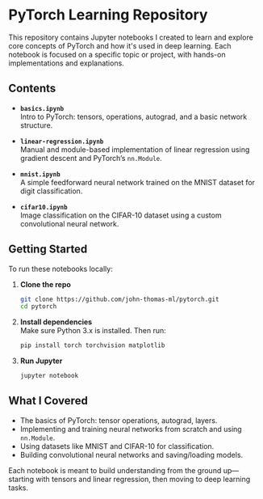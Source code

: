
# PyTorch Learning Repository

This repository contains Jupyter notebooks I created to learn and explore core concepts of PyTorch and how it's used in deep learning. Each notebook is focused on a specific topic or project, with hands-on implementations and explanations.

## Contents

- **`basics.ipynb`**  
  Intro to PyTorch: tensors, operations, autograd, and a basic network structure.

- **`linear-regression.ipynb`**  
  Manual and module-based implementation of linear regression using gradient descent and PyTorch’s `nn.Module`.

- **`mnist.ipynb`**  
  A simple feedforward neural network trained on the MNIST dataset for digit classification.

- **`cifar10.ipynb`**  
  Image classification on the CIFAR-10 dataset using a custom convolutional neural network.

## Getting Started

To run these notebooks locally:

1. **Clone the repo**
   ```bash
   git clone https://github.com/john-thomas-ml/pytorch.git
   cd pytorch
   ```

2. **Install dependencies**  
   Make sure Python 3.x is installed. Then run:
   ```bash
   pip install torch torchvision matplotlib
   ```

3. **Run Jupyter**
   ```bash
   jupyter notebook
   ```

## What I Covered

- The basics of PyTorch: tensor operations, autograd, layers.
- Implementing and training neural networks from scratch and using `nn.Module`.
- Using datasets like MNIST and CIFAR-10 for classification.
- Building convolutional neural networks and saving/loading models.

Each notebook is meant to build understanding from the ground up—starting with tensors and linear regression, then moving to deep learning tasks.
